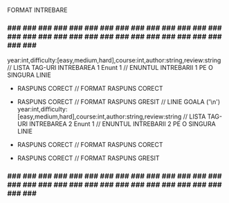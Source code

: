 FORMAT INTREBARE
### ### ### ### ### ### ### ### ### ### ### ### ### ### ### ### ### ### ### ### ### ### ### ### ### ### ### ### ### ### ### ### 
year:int,difficulty:[easy,medium,hard],course:int,author:string,review:string   // LISTA TAG-URI INTREBAREA 1
Enunt 1                                                                         // ENUNTUL INTREBARII 1 PE O SINGURA LINIE
+ RASPUNS CORECT                                                                // FORMAT RASPUNS CORECT
- RASPUNS CORECT                                                                // FORMAT RASPUNS GRESIT
                                                                                // LINIE GOALA ('\n')
year:int,difficulty:[easy,medium,hard],course:int,author:string,review:string   // LISTA TAG-URI INTREBAREA 2
Enunt 1                                                                         // ENUNTUL INTREBARII 2 PE O SINGURA LINIE
+ RASPUNS CORECT                                                                // FORMAT RASPUNS CORECT
- RASPUNS CORECT                                                                // FORMAT RASPUNS GRESIT

### ### ### ### ### ### ### ### ### ### ### ### ### ### ### ### ### ### ### ### ### ### ### ### ### ### ### ### ### ### ### ### 



